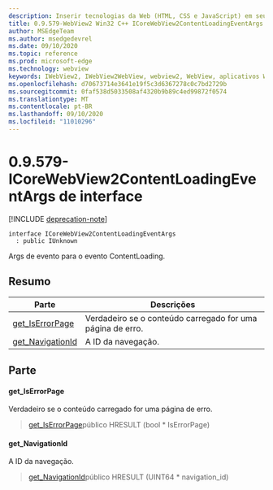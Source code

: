 ```yaml
---
description: Inserir tecnologias da Web (HTML, CSS e JavaScript) em seus aplicativos nativos com o controle WebView2 do Microsoft Edge
title: 0.9.579-WebView2 Win32 C++ ICoreWebView2ContentLoadingEventArgs
author: MSEdgeTeam
ms.author: msedgedevrel
ms.date: 09/10/2020
ms.topic: reference
ms.prod: microsoft-edge
ms.technology: webview
keywords: IWebView2, IWebView2WebView, webview2, WebView, aplicativos Win32, Win32, Edge, ICoreWebView2, ICoreWebView2Controller, controle do navegador, HTML Edge, ICoreWebView2ContentLoadingEventArgs
ms.openlocfilehash: d70673714e3641e19f5c3d6367278c0c7bd2729b
ms.sourcegitcommit: 0faf538d5033508af4320b9b89c4ed99872f0574
ms.translationtype: MT
ms.contentlocale: pt-BR
ms.lasthandoff: 09/10/2020
ms.locfileid: "11010296"
---
```

# 0.9.579-ICoreWebView2ContentLoadingEventArgs de interface 

[!INCLUDE [deprecation-note](../../includes/deprecation-note.md)]

```
interface ICoreWebView2ContentLoadingEventArgs
  : public IUnknown
```

Args de evento para o evento ContentLoading.

## Resumo

 Parte                        | Descrições
--------------------------------|---------------------------------------------
[get_IsErrorPage](#get_iserrorpage) | Verdadeiro se o conteúdo carregado for uma página de erro.
[get_NavigationId](#get_navigationid) | A ID da navegação.

## Parte

#### get_IsErrorPage 

Verdadeiro se o conteúdo carregado for uma página de erro.

> [get_IsErrorPage](#get_iserrorpage)público HRESULT (bool * IsErrorPage)

#### get_NavigationId 

A ID da navegação.

> [get_NavigationId](#get_navigationid)público HRESULT (UINT64 * navigation_id)

